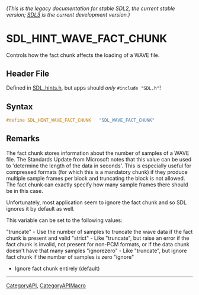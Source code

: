 ###### (This is the legacy documentation for stable SDL2, the current stable version; [SDL3](https://wiki.libsdl.org/SDL3/) is the current development version.)
# SDL_HINT_WAVE_FACT_CHUNK

Controls how the fact chunk affects the loading of a WAVE file.

## Header File

Defined in [SDL_hints.h](https://github.com/libsdl-org/SDL/blob/SDL2/include/SDL_hints.h), but apps should _only_ `#include "SDL.h"`!

## Syntax

```c
#define SDL_HINT_WAVE_FACT_CHUNK   "SDL_WAVE_FACT_CHUNK"
```

## Remarks

The fact chunk stores information about the number of samples of a WAVE
file. The Standards Update from Microsoft notes that this value can be used
to 'determine the length of the data in seconds'. This is especially useful
for compressed formats (for which this is a mandatory chunk) if they
produce multiple sample frames per block and truncating the block is not
allowed. The fact chunk can exactly specify how many sample frames there
should be in this case.

Unfortunately, most application seem to ignore the fact chunk and so SDL
ignores it by default as well.

This variable can be set to the following values:

"truncate" - Use the number of samples to truncate the wave data if the
fact chunk is present and valid "strict" - Like "truncate", but raise an
error if the fact chunk is invalid, not present for non-PCM formats, or if
the data chunk doesn't have that many samples "ignorezero" - Like
"truncate", but ignore fact chunk if the number of samples is zero "ignore"
- Ignore fact chunk entirely (default)

----
[CategoryAPI](CategoryAPI), [CategoryAPIMacro](CategoryAPIMacro)

